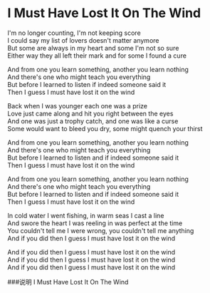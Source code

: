 I Must Have Lost It On The Wind
===============================

I'm no longer counting, I'm not keeping score  
I could say my list of lovers doesn't matter anymore  
But some are always in my heart and some I'm not so sure  
Either way they all left their mark and for some I found a cure  

And from one you learn something, another you learn nothing  
And there's one who might teach you everything  
But before I learned to listen if indeed someone said it  
Then I guess I must have lost it on the wind  

Back when I was younger each one was a prize  
Love just came along and hit you right between the eyes  
And one was just a trophy catch, and one was like a curse  
Some would want to bleed you dry, some might quench your thirst  

And from one you learn something, another you learn nothing  
And there's one who might teach you everything  
But before I learned to listen and if indeed someone said it  
Then I guess I must have lost it on the wind  

And from one you learn something, another you learn nothing  
And there's one who might teach you everything  
But before I learned to listen and if indeed someone said it  
Then I guess I must have lost it on the wind  

In cold water I went fishing, in warm seas I cast a line  
And swore the heart I was reeling in was perfect at the time  
You couldn't tell me I were wrong, you couldn't tell me anything  
And if you did then I guess I must have lost it on the wind  

And if you did then I guess I must have lost it on the wind  
And if you did then I guess I must have lost it on the wind  
And if you did then I guess I must have lost it on the wind  

###说明
I Must Have Lost It On The Wind
